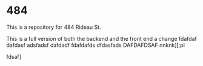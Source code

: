 # 484
This is a repository for 484 Rideau St.

This is a full version of both the backend and the front end
 a change
 fdafdaf
 dafdasf
 adsfadsf
 dafdadf
 fdafdafds
 dfdasfads
 DAFDAFDSAF
 nnknk][;pl
 
 
 fdsaf]
